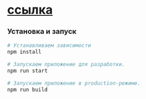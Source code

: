 # [ссылка](https://react-quiz-b36cf.web.app/)

### Установка и запуск

```bash
# Устанавливаем зависимости
npm install

# Запускаем приложение для разработки.
npm run start

# Запускаем приложение в production-режиме.
npm run build
```
